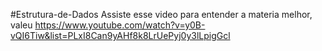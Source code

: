 #Estrutura-de-Dados
Assiste esse video para entender a materia melhor, valeu 
https://www.youtube.com/watch?v=y0B-vQI6Tiw&list=PLxI8Can9yAHf8k8LrUePyj0y3lLpigGcl
